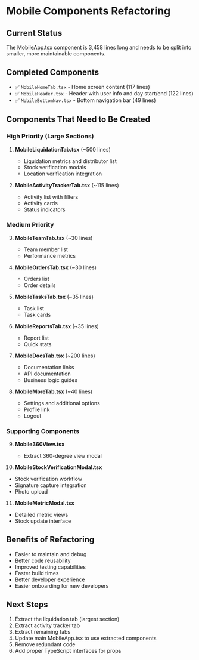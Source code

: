# Mobile Components Refactoring

## Current Status
The MobileApp.tsx component is 3,458 lines long and needs to be split into smaller, more maintainable components.

## Completed Components
- ✅ `MobileHomeTab.tsx` - Home screen content (117 lines)
- ✅ `MobileHeader.tsx` - Header with user info and day start/end (122 lines)
- ✅ `MobileBottomNav.tsx` - Bottom navigation bar (49 lines)

## Components That Need to Be Created

### High Priority (Large Sections)
1. **MobileLiquidationTab.tsx** (~500 lines)
   - Liquidation metrics and distributor list
   - Stock verification modals
   - Location verification integration

2. **MobileActivityTrackerTab.tsx** (~115 lines)
   - Activity list with filters
   - Activity cards
   - Status indicators

### Medium Priority
3. **MobileTeamTab.tsx** (~30 lines)
   - Team member list
   - Performance metrics

4. **MobileOrdersTab.tsx** (~30 lines)
   - Orders list
   - Order details

5. **MobileTasksTab.tsx** (~35 lines)
   - Task list
   - Task cards

6. **MobileReportsTab.tsx** (~35 lines)
   - Report list
   - Quick stats

7. **MobileDocsTab.tsx** (~200 lines)
   - Documentation links
   - API documentation
   - Business logic guides

8. **MobileMoreTab.tsx** (~40 lines)
   - Settings and additional options
   - Profile link
   - Logout

### Supporting Components
9. **Mobile360View.tsx**
   - Extract 360-degree view modal

10. **MobileStockVerificationModal.tsx**
   - Stock verification workflow
   - Signature capture integration
   - Photo upload

11. **MobileMetricModal.tsx**
   - Detailed metric views
   - Stock update interface

## Benefits of Refactoring
- Easier to maintain and debug
- Better code reusability
- Improved testing capabilities
- Faster build times
- Better developer experience
- Easier onboarding for new developers

## Next Steps
1. Extract the liquidation tab (largest section)
2. Extract activity tracker tab
3. Extract remaining tabs
4. Update main MobileApp.tsx to use extracted components
5. Remove redundant code
6. Add proper TypeScript interfaces for props

